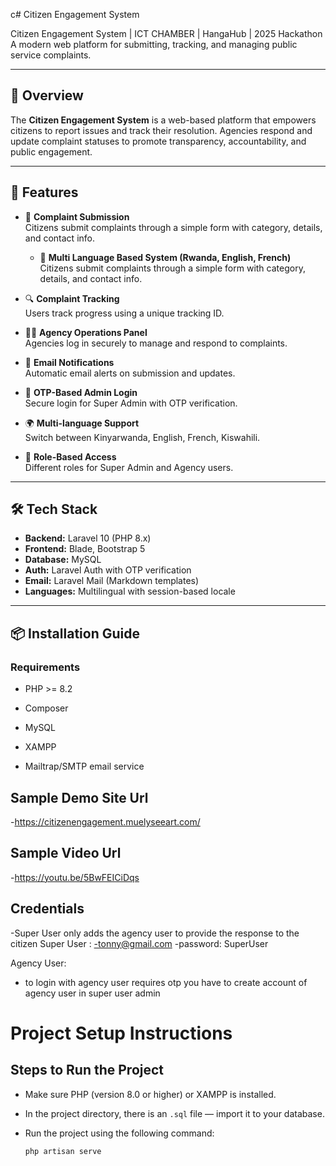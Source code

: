 c# Citizen Engagement System

Citizen Engagement System | ICT CHAMBER | HangaHub | 2025 Hackathon  
A modern web platform for submitting, tracking, and managing public service complaints.

---

## 📌 Overview

The **Citizen Engagement System** is a web-based platform that empowers citizens to report issues and track their resolution. Agencies respond and update complaint statuses to promote transparency, accountability, and public engagement.

---

## 🚀 Features

- 📝 **Complaint Submission**  
  Citizens submit complaints through a simple form with category, details, and contact info.
  - 📝 **Multi Language Based System (Rwanda, English, French)**  
  Citizens submit complaints through a simple form with category, details, and contact info.

- 🔍 **Complaint Tracking**  
  Users track progress using a unique tracking ID.

- 🧑‍💼 **Agency Operations Panel**  
  Agencies log in securely to manage and respond to complaints.

- 📧 **Email Notifications**  
  Automatic email alerts on submission and updates.

- 🔐 **OTP-Based Admin Login**  
  Secure login for Super Admin with OTP verification.

- 🌍 **Multi-language Support**  
  Switch between Kinyarwanda, English, French, Kiswahili.

- 👥 **Role-Based Access**  
  Different roles for Super Admin and Agency users.

---

## 🛠️ Tech Stack

- **Backend:** Laravel 10 (PHP 8.x)
- **Frontend:** Blade, Bootstrap 5
- **Database:** MySQL
- **Auth:** Laravel Auth with OTP verification
- **Email:** Laravel Mail (Markdown templates)
- **Languages:** Multilingual with session-based locale

---

## 📦 Installation Guide

### Requirements

- PHP >= 8.2
- Composer
- MySQL
- XAMPP

- Mailtrap/SMTP email service
## Sample Demo Site Url
-https://citizenengagement.muelyseeart.com/
## Sample Video Url
-https://youtu.be/5BwFEICiDqs

## Credentials 
-Super User only adds the agency user to provide the response to the citizen
Super User : 
-tonny@gmail.com
-password: SuperUser

Agency User:
- to login with agency user requires otp 
you have to create account of agency user in super user admin


 # Project Setup Instructions

## Steps to Run the Project

- Make sure PHP (version 8.0 or higher) or XAMPP is installed.
- In the project directory, there is an `.sql` file — import it to your database.
- Run the project using the following command:

  ```bash
  php artisan serve

